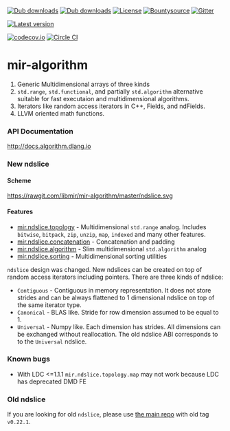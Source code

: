 [![Dub downloads](https://img.shields.io/dub/dt/mir-algorithm.svg)](http://code.dlang.org/packages/mir-algorithm)
[![Dub downloads](https://img.shields.io/dub/dm/mir-algorithm.svg)](http://code.dlang.org/packages/mir-algorithm)
[![License](https://img.shields.io/dub/l/mir-algorithm.svg)](http://code.dlang.org/packages/mir-algorithm)
[![Bountysource](https://www.bountysource.com/badge/team?team_id=145399&style=bounties_received)](https://www.bountysource.com/teams/libmir)
[![Gitter](https://img.shields.io/gitter/room/libmir/public.svg)](https://gitter.im/libmir/public)

[![Latest version](https://img.shields.io/dub/v/mir-algorithm.svg)](http://code.dlang.org/packages/mir-algorithm)

[![codecov.io](https://codecov.io/github/libmir/mir-algorithm/coverage.svg?branch=master)](https://codecov.io/github/libmir/mir-algorithm?branch=master)
[![Circle CI](https://circleci.com/gh/libmir/mir-algorithm.svg?style=svg)](https://circleci.com/gh/libmir/mir-algorithm)

# mir-algorithm

1. Generic Multidimensional arrays of three kinds
2. `std.range`, `std.functional`, and partially `std.algorithm` alternative suitable for fast executaion and multidimensional algorithms.
3. Iterators like random access iterators in C++, Fields, and ndFields.
4. LLVM oriented math functions.


### API Documentation

http://docs.algorithm.dlang.io

### New ndslice

#### Scheme

https://rawgit.com/libmir/mir-algorithm/master/ndslice.svg

#### Features

  - [mir.ndslice.topology](http://docs.algorithm.dlang.io/latest/mir_ndslice_topology.html) - Multidimensional `std.range` analog. Includes `bitwise`, `bitpack`, `zip`, `unzip`, `map`, `indexed` and many other features.
  - [mir.ndslice.concatenation](http://docs.algorithm.dlang.io/latest/mir_ndslice_concatenation.html) - Concatenation and padding
  - [mir.ndslice.algorithm](http://docs.algorithm.dlang.io/latest/mir_ndslice_algorithm.html) - Slim multidimensional `std.algorithm` analog
  - [mir.ndslice.sorting](http://docs.algorithm.dlang.io/latest/mir_ndslice_sorting.html) - Multidimensional sorting utilities

`ndslice` design was changed. New ndslices can be created on top of random access iterators including pointers. There are three kinds of ndslice:

 - `Contiguous` - Contiguous in memory representation. It does not store strides and can be always flattened to 1 dimensional ndslice on top of the same iterator type.
 - `Canonical` - BLAS like. Stride for row dimension assumed to be equal to 1.
 - `Universal` - Numpy like. Each dimension has strides. All dimensions can be exchanged without reallocation. The old ndslice ABI corresponds to to the `Universal` ndslice.

### Known bugs
- With LDC <=1.1.1 `mir.ndslice.topology.map` may not work because LDC has deprecated DMD FE

### Old ndslice
If you are looking for old `ndslice`, please use [the main repo](https://github.com/libmir/mir) with old tag `v0.22.1`.
